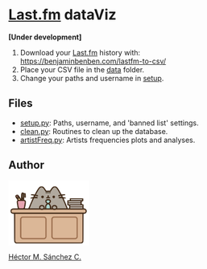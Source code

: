 # [Last.fm](https://www.last.fm/) dataViz

**[Under development]**

1. Download your [Last.fm](https://www.last.fm/) history with: https://benjaminbenben.com/lastfm-to-csv/
2. Place your CSV file in the [data](./data) folder.
3. Change your paths and username in [setup](./setup.py).

##  Files

* [setup.py](./setup.py): Paths, username, and 'banned list' settings.
* [clean.py](./clean.py): Routines to clean up the database.
* [artistFreq.py](./artistFreq): Artists frequencies plots and analyses.

## Author

<img src="./media/pusheen.jpg" height="130px" align="middle"><br>

[Héctor M. Sánchez C.](https://chipdelmal.github.io/)
